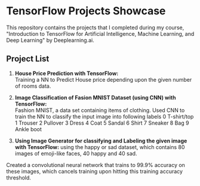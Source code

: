 # TensorFlow Projects Showcase

This repository contains the projects that I completed during my course, "Introduction to TensorFlow for Artificial Intelligence, Machine Learning, and Deep Learning" by Deeplearning.ai.

## Project List

1. **House Price Prediction with TensorFlow:**  
Training a NN to Predict House price depending upon the given number of rooms data.

2. **Image Classification of Fasion MNIST Dataset (using CNN) with TensorFlow:**  
Fashion MNIST, a data set containing items of clothing. Used CNN to train the NN to classify the input image into following labels
0 T-shirt/top 
1 Trouser
 2 Pullover
 3 Dress
 4 Coat
 5 Sandal
 6 Shirt 
7 Sneaker
 8 Bag
 9 Ankle boot

3. **Using Image Generator for classifying and Labeling the given image with TensorFlow:**
using the happy or sad dataset, which contains 80 images of emoji-like faces, 40 happy and 40 sad.

Created a convolutional neural network that trains to 99.9% accuracy on these images,  which cancels training upon hitting this training accuracy threshold.
